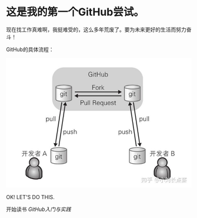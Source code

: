 # 这是我的第一个GitHub尝试。

现在找工作真难啊，我挺难受的，这么多年荒废了。要为未来更好的生活而努力奋斗！

GitHub的具体流程：

![GitHub流程图](v2-adea707dfd625e021a389f2443f6b508_720w.jpg "图片title")

OK! LET'S DO THIS.

开始读书 *GitHub入门与实践*
